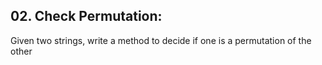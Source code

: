 ## 02. Check Permutation: 
Given two strings, write a method to decide if one is a permutation of the other